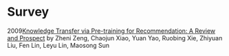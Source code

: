 # Survey
2009[Knowledge Transfer via Pre-training for Recommendation: A Review and Prospect](https://arxiv.org/abs/2009.09226.pdf) by Zheni Zeng, Chaojun Xiao, Yuan Yao, Ruobing Xie, Zhiyuan Liu, Fen Lin, Leyu Lin, Maosong Sun














